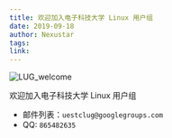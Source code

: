 ```yaml
---
title: 欢迎加入电子科技大学 Linux 用户组
date: 2019-09-18
author: Nexustar
tags:
link:
---
```

![LUG_welcome](https://github.com/uestclug/nu-official/tree/frontend/assets/pic/欢迎加入电子科技大学-Linux-用户组/LUG_welcome.png)

欢迎加入电子科技大学 Linux 用户组

- 邮件列表：`uestclug@googlegroups.com`
- QQ: `865482635`
